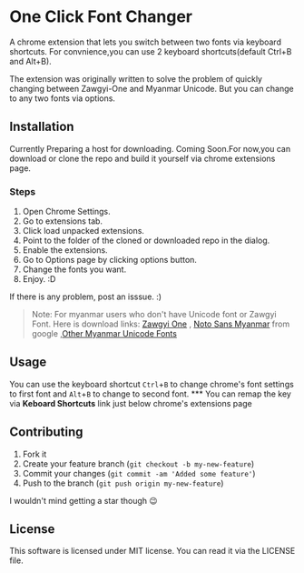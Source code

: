 # One Click Font Changer

A chrome extension that lets you switch between two fonts via keyboard shortcuts. For convnience,you can use 2 keyboard shortcuts(default Ctrl+B and Alt+B).

The extension was originally written to solve the problem of quickly changing between Zawgyi-One and Myanmar Unicode. But you can change to any two fonts via options.

## Installation

Currently Preparing a host for downloading. Coming Soon.For now,you can download or clone the repo and build it yourself via chrome extensions page.

### Steps
1. Open Chrome Settings.
2. Go to extensions tab.
3. Click load unpacked extensions.
4. Point to the folder of the cloned or downloaded repo in the dialog.
5. Enable the extensions.
6. Go to Options page by clicking options button.
7. Change the fonts you want.
8. Enjoy. :D

If there is any problem, post an isssue. :)
	
>Note: For myanmar users who don't have Unicode font or Zawgyi Font. Here is download links:
   [Zawgyi One](http://zawgyi.googlecode.com/files/ZawgyiOne2008.ttf)
  , [Noto Sans Myanmar](https://www.google.com/get/noto/pkgs/NotoSansMyanmar-unhinted.zip) from google
  ,[Other Myanmar Unicode Fonts](http://www.myanmarlanguage.org/unicode/myanmar-fonts-which-follow-unicode-rules)

## Usage

You can use the keyboard shortcut `Ctrl`+`B` to change chrome's font settings to first font and `Alt`+`B` to change to second font. 
*** You can remap the key via __Keboard Shortcuts__ link just below chrome's extensions page

## Contributing

  1. Fork it
  2. Create your feature branch (`git checkout -b my-new-feature`)
  3. Commit your changes (`git commit -am 'Added some feature'`)
  4. Push to the branch (`git push origin my-new-feature`)

I wouldn't mind getting a star though :wink:

## License

This software is licensed under MIT license. You can read it via the LICENSE file.
